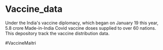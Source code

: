 # Vaccine_data

Under the India's vaccine diplomacy, which began on January 19 this year, 5.8 crore Made-in-India Covid vaccine doses supplied to over 60 nations. This depository track the vaccine distribution data.

#VaccineMaitri
